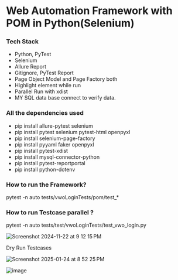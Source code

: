 # Web Automation Framework with POM in Python(Selenium)

### Tech Stack
- Python, PyTest
- Selenium
- Allure Report
- Gitignore, PyTest Report
- Page Object Model and Page Factory both
- Highlight element while run
- Parallel Run with xdist
- MY SQL data base connect to verify data.

### All the dependencies used
- pip install allure-pytest selenium
- pip install pytest selenium pytest-html openpyxl 
- pip install selenium-page-factory 
- pip install pyyaml faker openpyxl
- pip install pytest-xdist 
- pip install mysql-connector-python
- pip install pytest-reportportal
- pip install python-dotenv

### How to run the Framework?
pytest -n auto tests/vwoLoginTests/pom/test_*

### How to run Testcase parallel ?
pytest -n auto tests/test/vwoLoginTests/test_vwo_login.py

![Screenshot 2024-11-22 at 9 12 15 PM](https://github.com/user-attachments/assets/1108a0d3-2f71-472a-8121-f4f3d62f1291)


Dry Run Testcases 

![Screenshot 2025-01-24 at 8 52 25 PM](https://github.com/user-attachments/assets/09bdd621-9e36-4787-846b-75a8332e0666)

![image](https://github.com/user-attachments/assets/626dec68-bcd2-4e0b-8db7-7ed7f6cde468)


